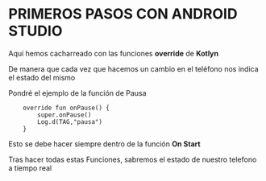 # PRIMEROS PASOS CON ANDROID STUDIO

Aquí hemos cacharreado con las funciones **override** de **Kotlyn**

De manera que cada vez que hacemos un cambio en el teléfono nos indica el estado del mismo

Pondré el ejemplo de la función de Pausa
    
        override fun onPause() {
            super.onPause()
            Log.d(TAG,"pausa")
        }


Esto se debe hacer siempre dentro de la función **On Start**

Tras hacer todas estas Funciones, sabremos el estado de nuestro telefono a tiempo real
